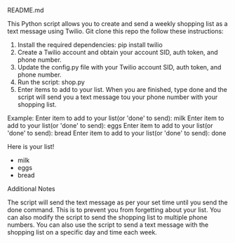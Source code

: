 
README.md

This Python script allows you to create and send a weekly shopping list as a text message using Twilio. Git clone this repo the follow these instructions:

1. Install the required dependencies:
	pip install twilio
2. Create a Twilio account and obtain your account SID, auth token, and phone number.
3. Update the config.py file with your Twilio account SID, auth token, and phone number.
4. Run the script:
	shop.py
5. Enter items to add to your list. When you are finished, type done and the script will send you a text message tou your phone number with your shopping list.

Example:
	Enter item to add to your list(or 'done' to send): milk
Enter item to add to your list(or 'done' to send): eggs
Enter item to add to your list(or 'done' to send): bread
Enter item to add to your list(or 'done' to send): done

Here is your list!
* milk
* eggs
* bread

Additional Notes

The script will send the text message as per your set time until you send the done command. This is to prevent you from forgetting about your list.
You can also modify the script to send the shopping list to multiple phone numbers.
You can also use the script to send a text message with the shopping list on a specific day and time each week.
